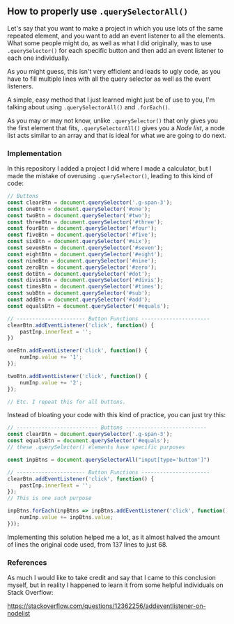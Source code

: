 ## How to properly use ```.querySelectorAll()```

Let's say that you want to make a project in which you use lots of the same
repeated element, and you want to add an event listener to all the elements.
What some people might do, as well as what I did originally, was to use 
```.querySelector()``` for each specific button and then add an event listener
to each one individually.

As you might guess, this isn't very efficient and leads to ugly code, as you 
have to fill multiple lines with all the query selector as well as the event
listeners.

A simple, easy method that I just learned might just be of use to you, I'm 
talking about using ```.querySelectorAll()``` and ```.forEach()```.

As you may or may not know, unlike ```.querySelector()``` that only gives you 
the first element that fits, ```.querySelectorAll()``` gives you a *Node list*,
a node list acts similar to an array and that is ideal for what we are going to
do next.

### Implementation

In this repository I added a project I did where I made a calculator, but I made
the mistake of overusing ```.querySelector()```, leading to this kind of code:

```javascript
// Buttons
const clearBtn = document.querySelector('.g-span-3');
const oneBtn = document.querySelector('#one');
const twoBtn = document.querySelector('#two');
const threeBtn = document.querySelector('#three');
const fourBtn = document.querySelector('#four');
const fiveBtn = document.querySelector('#five');
const sixBtn = document.querySelector('#six');
const sevenBtn = document.querySelector('#seven');
const eightBtn = document.querySelector('#eight');
const nineBtn = document.querySelector('#nine');
const zeroBtn = document.querySelector('#zero');
const dotBtn = document.querySelector('#dot');
const divisBtn = document.querySelector('#divis');
const timesBtn = document.querySelector('#times');
const subBtn = document.querySelector('#sub');
const addBtn = document.querySelector('#add');
const equalsBtn = document.querySelector('#equals');

// ---------------------- Button Functions ----------------------
clearBtn.addEventListener('click', function() {
    pastInp.innerText = '';
})

oneBtn.addEventListener('click', function() {
    numInp.value += '1';
});

twoBtn.addEventListener('click', function() {
    numInp.value += '2';
});

// Etc. I repeat this for all buttons.
```

Instead of bloating your code with this kind of practice, you can just try this:

```javascript
// -------------------------- Buttons --------------------------
const clearBtn = document.querySelector('.g-span-3');
const equalsBtn = document.querySelector('#equals');
// these .querySelector() elements have specific purposes

const inpBtns = document.querySelectorAll("input[type='button']")

// ---------------------- Button Functions ----------------------
clearBtn.addEventListener('click', function() {
    pastInp.innerText = '';
});
// This is one such purpose

inpBtns.forEach(inpBtns => inpBtns.addEventListener('click', function() {
    numInp.value += inpBtns.value;
}));
```

Implementing this solution helped me a lot, as it almost halved the amount of 
lines the original code used, from 137 lines to just 68.

### References

As much I would like to take credit and say that I came to this conclusion myself,
but in reality I happened to learn it from some helpful individuals on Stack Overflow:

https://stackoverflow.com/questions/12362256/addeventlistener-on-nodelist